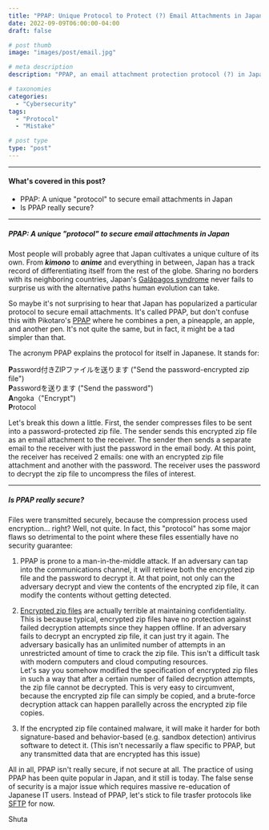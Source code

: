 ```yaml
---
title: "PPAP: Unique Protocol to Protect (?) Email Attachments in Japan"
date: 2022-09-09T06:00:00-04:00
draft: false

# post thumb
image: "images/post/email.jpg"

# meta description
description: "PPAP, an email attachment protection protocol (?) in Japan."

# taxonomies
categories:
  - "Cybersecurity"
tags:
  - "Protocol"
  - "Mistake"

# post type
type: "post"
---
```


<hr>

#### What's covered in this post?

* PPAP: A unique "protocol" to secure email attachments in Japan
* Is PPAP really secure?

<hr>

##### PPAP: A unique "protocol" to secure email attachments in Japan

Most people will probably agree that Japan cultivates a unique culture of its own. From ***kimono*** to ***anime*** and everything in between, Japan has a track record of differentiating itself from the rest of the globe. Sharing no borders with its neighboring countries, Japan's [Galápagos syndrome](https://medium.com/@alxgcs/understanding-the-galapagos-syndrome-through-japans-unique-quirks-967dcbc05d47) never fails to surprise us with the alternative paths human evolution can take.

So maybe it's not surprising to hear that Japan has popularized a particular protocol to secure email attachments. It's called PPAP, but don't confuse this with Pikotaro's [PPAP](https://www.youtube.com/watch?v=0E00Zuayv9Q) where he combines a pen, a pineapple, an apple, and another pen. It's not quite the same, but in fact, it might be a tad simpler than that.

The acronym PPAP explains the protocol for itself in Japanese. It stands for:

**P**assword付きZIPファイルを送ります ("Send the password-encrypted zip file")\
**P**asswordを送ります ("Send the password")\
**A**ngoka（"Encrypt")\
**P**rotocol 

Let's break this down a little. First, the sender compresses files to be sent into a password-protected zip file. The sender sends this encrypted zip file as an email attachment to the receiver. The sender then sends a separate email to the receiver with just the password in the email body. At this point, the receiver has received 2 emails: one with an encrypted zip file attachment and another with the password. The receiver uses the password to decrypt the zip file to uncompress the files of interest.

<hr>

##### Is PPAP really secure?

Files were transmitted securely, because the compression process used encryption... right? Well, not quite. In fact, this "protocol" has some major flaws so detrimental to the point where these files essentially have no security guarantee:

1. PPAP is prone to a man-in-the-middle attack. If an adversary can tap into the communications channel, it will retrieve both the encrypted zip file and the password to decrypt it. At that point, not only can the adversary decrypt and view the contents of the encrypted zip file, it can modify the contents without getting detected.

2. [Encrypted zip files](https://www.cyberscoop.com/zip-files-encryption-security-wyden-nist/) are actually terrible at maintaining confidentiality. This is because typical, encrypted zip files have no protection against failed decryption attempts since they happen offline. If an adversary fails to decrypt an encrypted zip file, it can just try it again. The adversary basically has an unlimited number of attempts in an unrestricted amount of time to crack the zip file. This isn't a difficult task with modern computers and cloud computing resources.\
Let's say you somehow modified the specification of encrypted zip files in such a way that after a certain number of failed decryption attempts, the zip file cannot be decrypted. This is very easy to circumvent, because the encrypted zip file can simply be copied, and a brute-force decryption attack can happen parallelly across the encrypted zip file copies. 

3. If the encrypted zip file contained malware, it will make it harder for both signature-based and behavior-based (e.g. sandbox detection) antivirus software to detect it. (This isn't necessarily a flaw specific to PPAP, but any transmitted data that are encrypted has this issue)

All in all, PPAP isn't really secure, if not secure at all. The practice of using PPAP has been quite popular in Japan, and it still is today. The false sense of security is a major issue which requires massive re-education of Japanese IT users. Instead of PPAP, let's stick to file trasfer protocols like [SFTP](https://www.ssh.com/academy/ssh/sftp) for now. 

Shuta
